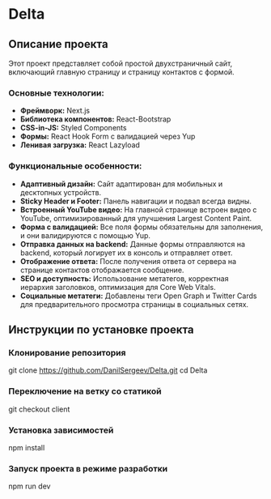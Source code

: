 # Delta

## Описание проекта

Этот проект представляет собой простой двухстраничный сайт, включающий главную страницу и страницу контактов с формой. 

### Основные технологии:
- **Фреймворк:** Next.js
- **Библиотека компонентов:** React-Bootstrap
- **CSS-in-JS:** Styled Components
- **Формы:** React Hook Form с валидацией через Yup
- **Ленивая загрузка:** React Lazyload

### Функциональные особенности:
- **Адаптивный дизайн:** Сайт адаптирован для мобильных и десктопных устройств.
- **Sticky Header и Footer:** Панель навигации и подвал всегда видны.
- **Встроенный YouTube видео:** На главной странице встроен видео с YouTube, оптимизированный для улучшения Largest Content Paint.
- **Форма с валидацией:** Все поля формы обязательны для заполнения, и они валидируются с помощью Yup.
- **Отправка данных на backend:** Данные формы отправляются на backend, который логирует их в консоль и отправляет ответ.
- **Отображение ответа:** После получения ответа от сервера на странице контактов отображается сообщение.
- **SEO и доступность:** Использование метатегов, корректная иерархия заголовков, оптимизация для Core Web Vitals.
- **Социальные метатеги:** Добавлены теги Open Graph и Twitter Cards для предварительного просмотра страницы в социальных сетях.

## Инструкции по установке проекта

### Клонирование репозитория
git clone https://github.com/DanilSergeev/Delta.git
cd Delta
### Переключение на ветку со статикой
git checkout client
### Установка зависимостей
npm install
### Запуск проекта в режиме разработки
npm run dev

